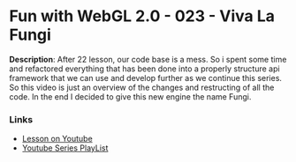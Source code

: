 # Fun with WebGL 2.0 - 023 - Viva La Fungi

**Description**:
After 22 lesson, our code base is a mess. So i spent some time and refactored everything that has been done into a properly structure api framework that we can use and develop further as we continue this series. So this video is just an overview of the changes and restructing of all the code. In the end I decided to give this new engine the name Fungi.

### Links
* [Lesson on Youtube](https://youtu.be/bdIZ2ZloXEA)
* [Youtube Series PlayList](https://www.youtube.com/playlist?list=PLMinhigDWz6emRKVkVIEAaePW7vtIkaIF)
